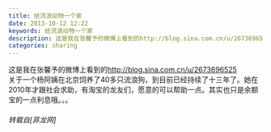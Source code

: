 ```yaml
---
title: 给流浪动物一个家
date: 2013-10-12 12:22
keywords: 给流浪动物一个家
description: 这是我在张馨予的微博上看到的http://blog.sina.com.cn/u/2673696525关于一个杨阿姨在北京饲养了40多只流浪狗，到目前已经持续了十三年了。她在2010年才跟社会求助，有淘宝的龙友们，愿意的可以帮助一点。其实也只是余额宝的一点利息哦。。。
categories: sharing
---
```

<td class="t_f" id="postmessage_62779">

这是我在张馨予的微博上看到的<a href="http://blog.sina.com.cn/u/2673696525" target="_blank">http://blog.sina.com.cn/u/2673696525</a><br/>
关于一个杨阿姨在北京饲养了40多只流浪狗，到目前已经持续了十三年了。她在2010年才跟社会求助，有淘宝的龙友们，愿意的可以帮助一点。其实也只是余额宝的一点利息哦。。。</td>
###### 转载自[菲龙网]